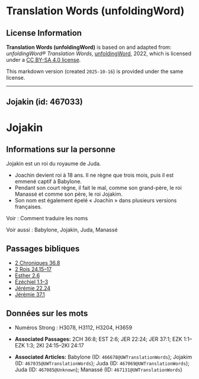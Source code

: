 # Translation Words (unfoldingWord)

## License Information

**Translation Words (unfoldingWord)** is based on and adapted from: _unfoldingWord® Translation Words_, [unfoldingWord](https://unfoldingword.org/utw), 2022, which is licensed under a [CC BY-SA 4.0 license](https://creativecommons.org/licenses/by-sa/4.0/legalcode.en).

This markdown version (created `2025-10-16`) is provided under the same license.



--------------------------------

## Jojakin (id: 467033)

Jojakin
=======

Informations sur la personne
----------------------------

Jojakin est un roi du royaume de Juda.

* Joachin devient roi à 18 ans. Il ne règne que trois mois, puis il est emmené captif à Babylone.
* Pendant son court règne, il fait le mal, comme son grand\-père, le roi Manassé et comme son père, le roi Jojakim.
* Son nom est également épelé « Joachin » dans plusieurs versions françaises.

Voir : Comment traduire les noms

Voir aussi : Babylone, Jojakin, Juda, Manassé

Passages bibliques
------------------

* [2 Chroniques 36\.8](https://ref.ly/2Chr36:8)
* [2 Rois 24\.15–17](https://ref.ly/2Kgs24:15-2Kgs24:17)
* [Esther 2\.6](https://ref.ly/Esth2:6)
* [Ézéchiel 1\.1–3](https://ref.ly/Ezek1:1-Ezek1:3)
* [Jérémie 22\.24](https://ref.ly/Jer22:24)
* [Jérémie 37\.1](https://ref.ly/Jer37:1)

Données sur les mots
--------------------

* Numéros Strong : H3078, H3112, H3204, H3659

* **Associated Passages:** 2CH 36:8; EST 2:6; JER 22:24; JER 37:1; EZK 1:1–EZK 1:3; 2KI 24:15–2KI 24:17
* **Associated Articles:** Babylone (ID: `466678@UWTranslationWords`); Jojakim (ID: `467035@UWTranslationWords`); Juda (ID: `467069@UWTranslationWords`); Juda (ID: `467085@Unknown`); Manassé (ID: `467131@UWTranslationWords`)

